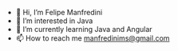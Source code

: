 - 👋 Hi, I’m Felipe Manfredini
- 👀 I’m interested in Java
- 🌱 I’m currently learning Java and Angular
- 📫 How to reach me manfredinims@gmail.com
